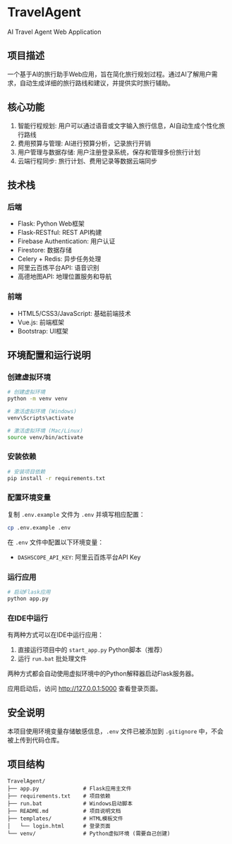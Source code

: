 # TravelAgent
AI Travel Agent Web Application

## 项目描述
一个基于AI的旅行助手Web应用，旨在简化旅行规划过程。通过AI了解用户需求，自动生成详细的旅行路线和建议，并提供实时旅行辅助。

## 核心功能
1. 智能行程规划: 用户可以通过语音或文字输入旅行信息，AI自动生成个性化旅行路线
2. 费用预算与管理: AI进行预算分析，记录旅行开销
3. 用户管理与数据存储: 用户注册登录系统，保存和管理多份旅行计划
4. 云端行程同步: 旅行计划、费用记录等数据云端同步

## 技术栈
### 后端
- Flask: Python Web框架
- Flask-RESTful: REST API构建
- Firebase Authentication: 用户认证
- Firestore: 数据存储
- Celery + Redis: 异步任务处理
- 阿里云百炼平台API: 语音识别
- 高德地图API: 地理位置服务和导航

### 前端
- HTML5/CSS3/JavaScript: 基础前端技术
- Vue.js: 前端框架
- Bootstrap: UI框架

## 环境配置和运行说明

### 创建虚拟环境
```bash
# 创建虚拟环境
python -m venv venv

# 激活虚拟环境 (Windows)
venv\Scripts\activate

# 激活虚拟环境 (Mac/Linux)
source venv/bin/activate
```

### 安装依赖
```bash
# 安装项目依赖
pip install -r requirements.txt
```

### 配置环境变量
复制 `.env.example` 文件为 `.env` 并填写相应配置：
```bash
cp .env.example .env
```

在 `.env` 文件中配置以下环境变量：
- `DASHSCOPE_API_KEY`: 阿里云百炼平台API Key

### 运行应用
```bash
# 启动Flask应用
python app.py
```

### 在IDE中运行
有两种方式可以在IDE中运行应用：

1. 直接运行项目中的 `start_app.py` Python脚本（推荐）
2. 运行 `run.bat` 批处理文件

两种方式都会自动使用虚拟环境中的Python解释器启动Flask服务器。

应用启动后，访问 http://127.0.0.1:5000 查看登录页面。

## 安全说明

本项目使用环境变量存储敏感信息，`.env` 文件已被添加到 `.gitignore` 中，不会被上传到代码仓库。

## 项目结构
```
TravelAgent/
├── app.py              # Flask应用主文件
├── requirements.txt    # 项目依赖
├── run.bat             # Windows启动脚本
├── README.md           # 项目说明文档
├── templates/          # HTML模板文件
│   └── login.html      # 登录页面
└── venv/               # Python虚拟环境 (需要自己创建)
```
